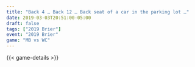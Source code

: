 ```yaml
---
title: "Back 4 … Back 12 … Back seat of a car in the parking lot …"
date: 2019-03-03T20:51:00-05:00
draft: false
tags: ["2019 Brier"]
event: "2019 Brier"
game: "MB vs WC"
---
```

{{< game-details >}}
<!--more--> 